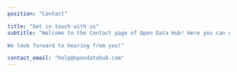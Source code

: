 ```yaml
---
position: "Contact"

title: "Get in touch with us"
subtitle: "Welcome to the Contact page of Open Data Hub! Here you can get in touch with the Open Data Hub team if you have questions, need help or would like to collaborate with us. We are always happy to listen to our community and provide support and advice on how to access and share data. You can also contact us for general enquiries or to suggest ideas for new datasets or collaborations. 

We look forward to hearing from you!"

contact_email: "help@opendatahub.com"
---
```



